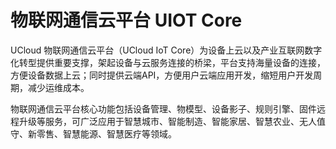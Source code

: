 # 物联网通信云平台 UIOT Core

UCloud 物联网通信云平台（UCloud IoT Core）为设备上云以及产业互联网数字化转型提供重要支撑，架起设备与云服务连接的桥梁，平台支持海量设备的连接，方便设备数据上云；同时提供云端API，方便用户云端应用开发，缩短用户开发周期，减少运维成本。

物联网通信云平台核心功能包括设备管理、物模型、设备影子、规则引擎、固件远程升级等服务，可广泛应用于智慧城市、智能制造、智能家居、智慧农业、无人值守、新零售、智慧能源、智慧医疗等领域。

